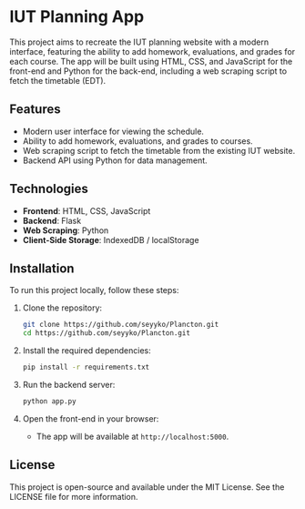 
# IUT Planning App

This project aims to recreate the IUT planning website with a modern interface, featuring the ability to add homework, evaluations, and grades for each course. The app will be built using HTML, CSS, and JavaScript for the front-end and Python for the back-end, including a web scraping script to fetch the timetable (EDT).

## Features
- Modern user interface for viewing the schedule.
- Ability to add homework, evaluations, and grades to courses.
- Web scraping script to fetch the timetable from the existing IUT website.
- Backend API using Python for data management.

## Technologies
- **Frontend**: HTML, CSS, JavaScript
- **Backend**: Flask
- **Web Scraping**: Python
- **Client-Side Storage**: IndexedDB / localStorage

## Installation
To run this project locally, follow these steps:

1. Clone the repository:
   ```bash
   git clone https://github.com/seyyko/Plancton.git
   cd https://github.com/seyyko/Plancton.git
   ```

2. Install the required dependencies:
   ```bash
   pip install -r requirements.txt
   ```

3. Run the backend server:
   ```bash
   python app.py
   ```

4. Open the front-end in your browser:
   - The app will be available at `http://localhost:5000`.

## License
This project is open-source and available under the MIT License. See the LICENSE file for more information.
